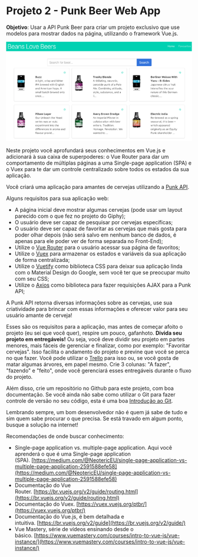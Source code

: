 # Projeto 2 - Punk Beer Web App

**Objetivo**: Usar a API Punk Beer para criar um projeto exclusivo que use modelos para mostrar dados na página, utilizando o framework Vue.js.

![projeto 2](../imagens/vuex-projeto2.png?raw=true)

Neste projeto você aprofundará seus conhecimentos em Vue.js e adicionará à sua caixa de superpoderes: o Vue Router para dar um comportamento de múltiplas páginas a uma Single-page application (SPA) e o Vuex para te dar um controle centralizado sobre todos os estados da sua aplicação. 

Você criará uma aplicação para amantes de cervejas utilizando a [Punk API](https://punkapi.com/documentation/v2). 

Alguns requisitos para sua aplicação web:

*   A página inicial deve mostrar algumas cervejas (pode usar um layout parecido com o que fez no projeto do Giphy);
*   O usuário deve ser capaz de pesquisar por cervejas específicas;
*   O usuário deve ser capaz de favoritar as cervejas que mais gosta para poder olhar depois (não será salvo em nenhum banco de dados, é apenas para ele poder ver de forma separada no Front-End);
*   Utilize o [Vue Router](https://br.vuejs.org/v2/guide/routing.html) para o usuário acessar sua página de favoritos;
*   Utilize o [Vuex](https://vuex.vuejs.org/ptbr/) para armazenar os estados e variáveis da sua aplicação de forma centralizada;
*   Utilize o [Vuetify](https://vuetifyjs.com/pt-BR/) como biblioteca CSS para deixar sua aplicação linda com o Material Design do Google, sem você ter que se preocupar muito com seu CSS;
*   Utilize o [Axios](https://github.com/axios/axios) como biblioteca para fazer requisições AJAX para a Punk API;

A Punk API retorna diversas informações sobre as cervejas, use sua criatividade para brincar com essas informações e oferecer valor para seu usuário amante de cerveja!

Esses são os requisitos para a aplicação, mas antes de começar afoito o projeto (eu sei que você quer), respire um pouco, gafanhoto. **Divida seu projeto em entregáveis!** Ou seja, você deve dividir seu projeto em partes menores, mais fáceis de gerenciar e finalizar, como por exemplo: "Favoritar cervejas". Isso facilita o andamento do projeto e previne que você se perca no que fazer. Você pode utilizar o [Trello](https://trello.com/) para isso ou, se você gosta de matar algumas árvores, em papel mesmo. Crie 3 colunas: "A fazer", "fazendo" e "feito", onde você gerenciará esses entregáveis durante o fluxo do projeto.

Além disso, crie um repositório no Github para este projeto, com boa documentação. Se você ainda não sabe como utilizar o Git para fazer controle de versão no seu código, esta é uma boa [Introdução ao Git](https://blog.dankicode.com/introducao-ao-git-e-github/).

Lembrando sempre, um bom desenvolvedor não é quem já sabe de tudo e sim quem sabe procurar o que precisa. Se está travado em algum ponto, busque a solução na internet! 

Recomendações de onde buscar conhecimento:

*   Single-page application vs. multiple-page application. Aqui você aprenderá o que é uma Single-page application (SPA). [https://medium.com/@NeotericEU/single-page-application-vs-multiple-page-application-2591588efe58](https://medium.com/@NeotericEU/single-page-application-vs-multiple-page-application-2591588efe58)
*   Documentação do Vue Router. [https://br.vuejs.org/v2/guide/routing.html](https://br.vuejs.org/v2/guide/routing.html)
*   Documentação do Vuex. [https://vuex.vuejs.org/ptbr/](https://vuex.vuejs.org/ptbr/)
*   Documentação do Vue.js, é bem detalhada e intuitiva. [https://br.vuejs.org/v2/guide](https://br.vuejs.org/v2/guide/)
*   Vue Mastery, série de vídeos ensinando desde o básico. [https://www.vuemastery.com/courses/intro-to-vue-js/vue-instance/](https://www.vuemastery.com/courses/intro-to-vue-js/vue-instance/)